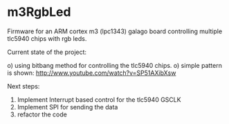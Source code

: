 m3RgbLed
========

Firmware for an ARM cortex m3 (lpc1343) galago board controlling multiple tlc5940 chips with rgb leds.

Current state of the project:

o) using bitbang method for controlling the tlc5940 chips.
o) simple pattern is shown: http://www.youtube.com/watch?v=SP51AXibXsw

Next steps:

1) Implement Interrupt based control for the tlc5940 GSCLK
2) Implement SPI for sending the data
3) refactor the code
